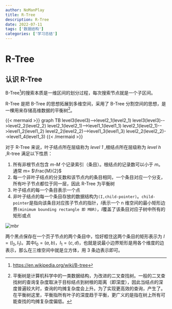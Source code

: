 ```yaml
---
author: NoManPlay
title: R-Tree
description: R-Tree
date: 2022-07-11
tags: ['数据结构']
categories: ['学习总结']
---
```


# R-Tree

## 认识 R-Tree

B-Tree[^1]的搜索本质是一维区间的划分过程，每次搜索节点就是一个子区间。

R-Tree 是把 B-Tree 的思想拓展到多维空间，采用了 B-Tree 分割空间的思想，是一棵用来存储高维数据的平衡树[^2]。

{{< mermaid >}}
graph TB
level3(level3)-->level2_1(level2_1)
level3(level3)-->level2_2(level2_2)
level2_1(level2_1)-->level1_1(level1_1)
level2_1(level2_1)-->level1_2(level1_2)
level2_2(level2_2)-->level1_3(level1_3)
level2_2(level2_2)-->level1_4(level1_3)
{{< /mermaid >}}

对于 R-Tree 来说，叶子结点所在层级称为 _level 1_ ,根结点所在层级称为 _level h_ ,R-tree 满足以下性质：

1. 所有非根节点包含 _m-M_ 个记录索引（条目）。根结点的记录数可以小于 _m_。通常 m= $\frac{M}{2}$
2. 每一个非叶子结点的分支数和该节点内的条目相同，一个条目对应一个分支，所有叶子节点都位于同一层，因此 R-Tree 为平衡树
3. 叶子结点的每一个条目表示一个点
4. 非叶子结点的每一个条目存放的数据结构为`(I,child-pointer)`。`child-pointer`是指向该条目对应孩子节点的指针，*I*表示一个 n 维空间的最小矩形边界`(minimum bounding rectangle 即 MBR)`，*I*覆盖了该条目对应子树中所有的矩形或点

![mbr](https://s2.loli.net/2022/01/24/yfkvQDZR5wtSWBC.png)

两个黑点保存在一个页子节点的两个条目中，恰好框住这两个条目的矩形表示为 $I=(I_0,I_1)$。其中$I_0=(a,b)$，$I_1=(c,d)$，也就是说最小边界矩形是用各个维度的边表示，那么在三维空间中就是立方体，用 3 条边表示即可。

[^1]: https://en.wikipedia.org/wiki/B-tree
[^2]: 平衡树是计算机科学中的一类数据结构，为改进的二叉查找树。一般的二叉查找树的查询复杂度取决于目标结点到树根的距离（即深度），因此当结点的深度普遍较大时，查询的均摊复杂度会上升。为了实现更高效的查询，产生了。在平衡树这里，平衡指所有叶子的深度趋于平衡，更广义的是指在树上所有可能查找的均摊复杂度偏低。
